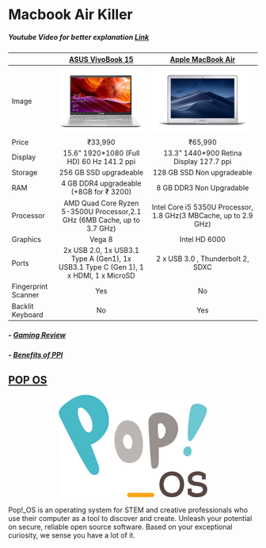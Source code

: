 # Macbook Air Killer

##### Youtube Video for better explanation [Link](https://youtu.be/xTv32WePsSI)

|    | [ASUS VivoBook 15](https://www.amazon.in/VivoBook-M509DA-EJ561T-15-6-inch-Integrated-Transparent/dp/B07WSGCC44/ref=sr_1_8?dchild=1&keywords=asus+vivobook+15+ryzen&qid=1592575508&sr=8-8) | [Apple MacBook Air](https://www.amazon.in/Apple-MacBook-Air-13-3-inch-MQD32HN/dp/B073Q5R6VR/ref=sr_1_3?dchild=1&keywords=macbook+air&qid=1592652560&sr=8-3) |
| ------------- |:-------------:|:-------------:|
|Image | ![](img/Asus.jpg)  | ![](img/Mac.jpg) |
|Price | ₹33,990 | ₹65,990 |
|Display | 15.6” 1920*1080 (Full HD) 60 Hz 141.2 ppi | 13.3” 1440\*900 Retina Display 127.7 ppi |
|Storage | 256 GB SSD upgradeable | 128 GB SSD Non upgradeable |
|RAM | 4 GB DDR4 upgradeable (+8GB for ₹ 3200)|8 GB DDR3 Non Upgradable|
|Processor | AMD Quad Core Ryzen 5-3500U Processor,2.1 GHz (6MB Cache, up to 3.7 GHz) | Intel Core i5 5350U Processor, 1.8 GHz(3 MBCache, up to 2.9 GHz) |
|Graphics | Vega 8 | Intel HD 6000 |
|Ports | 2x USB 2.0, 1x USB3.1 Type A (Gen1), 1x USB3.1 Type C (Gen 1), 1 x HDMI, 1 x MicroSD | 2 x USB 3.0 , Thunderbolt 2, SDXC |
|Fingerprint Scanner | Yes | No |
|Backlit Keyboard | No | Yes |



##### - [Gaming Review](https://youtu.be/OI0VqLtoXEI)
##### - [Benefits of PPI](https://pocketnow.com/how-important-are-ppi)

## [POP OS](https://pop.system76.com)

<p align="center">
  <img src="img/POPOS.png" alt="drawing" width="300"/>
</p>

Pop!\_OS is an operating system for STEM and creative professionals who use their computer as a tool to discover and create. Unleash your potential on secure, reliable open source software. Based on your exceptional curiosity, we sense you have a lot of it.

